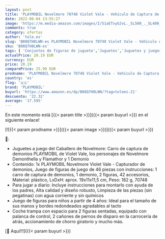 ```yaml
---
layout: post
title: 'PLAYMOBIL Novelmore 70748 Violet Vale - Vehículo de Captura de Demonios  A partir de 4 años'
date: 2022-06-04 13:55:27
image: 'https://m.media-amazon.com/images/I/51aETxyGJvL._SL500_._SL400_.jpg'
comments: true
category: ofertas
author: 'tole.es'
slug: 'B08Q7H8LWN-es PLAYMOBIL Novelmore 70748 Violet Vale - Vehículo de...'
sku: 'B08Q7H8LWN-es'
tags: [ 'Conjuntos de figuras de juguete','Juguetes','Juguetes y juegos','Muñecos y figuras','playmobil','🇪🇸', ]
actualPrice: 20.19 EUR
currency: EUR
price: 20.19
comparePrice: 25.99 EUR
prodname: 'PLAYMOBIL Novelmore 70748 Violet Vale - Vehículo de Captura de Demonios  A partir de 4 años'
country: 'es'
flag: '🇪🇸'
brand: 'PLAYMOBIL'
buyurl: 'https://www.amazon.es/dp/B08Q7H8LWN/?tag=tolees-21'
descuento: '22.32'
average: '17.595'
---
```


En este momento está [{{< param title >}}]({{< param buyurl >}}) en el siguiente enlace!

[![{{< param prodname >}}]({{< param image >}})]({{< param buyurl >}})

🔎:

- Juguetes a juego del Caballero de Novelmore: Carro de captura de demonios PLAYMOBIL de Violet Vale, los personajes de Novelmore Demonthella y Flamathor y 1 Demonio
- Contenido: 1x PLAYMOBIL Novelmore Violet Vale - Capturador de demonios, Juego de figuras de juego de 46 piezas con instrucciones: 1 carro de captura de demonios, 1 demonio, 2 figuras, 42 accesorios, Material: plástico, LxDxH: aprox. 19x11x11,5 cm, Peso: 182 g, 70748
- Para jugar a diario: Incluye instrucciones para montarlo con ayuda de los padres, Alta calidad y diseño robusto, Limpieza de las piezas (sin pegatinas) con agua corriente y sin químicos
- Juego de figuras para niños a partir de 4 años: Ideal para el tamaño de sus manos y bordes redondeados agradables al tacto
- Coche trampa con espacio para 2 figuras sentadas, equipado con palanca de control, 2 cañones de pernos de disparo en la carrocería de atrás, accionamiento de chorro giratorio y mucho más.

[🛒 Aquí!!!]({{< param buyurl >}})
